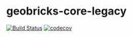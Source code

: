 # geobricks-core-legacy

[![Build Status](https://travis-ci.org/csgis/geobricks-core-legacy.svg?branch=master)](https://travis-ci.org/csgis/geobricks-core-legacy)
[![codecov](https://img.shields.io/codecov/c/github/csgis/geobricks-core-legacy/master.svg)](https://codecov.io/gh/csgis/geobricks-core-legacy)
